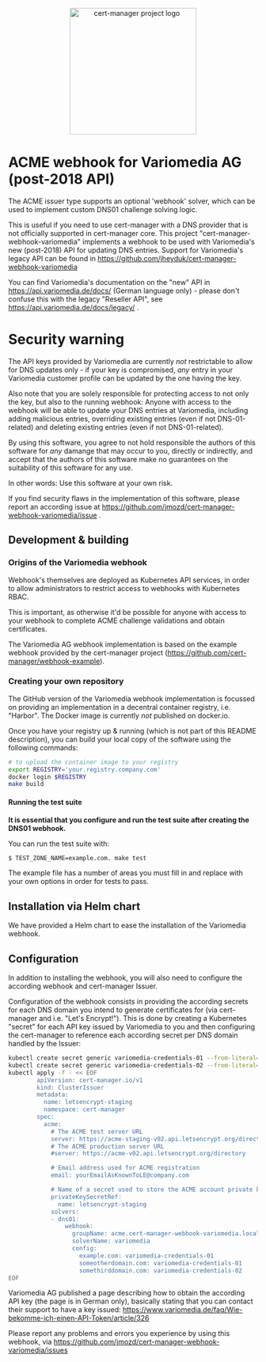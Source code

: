 <p align="center">
  <img src="https://raw.githubusercontent.com/cert-manager/cert-manager/d53c0b9270f8cd90d908460d69502694e1838f5f/logo/logo-small.png" height="256" width="256" alt="cert-manager project logo" />
</p>

# ACME webhook for Variomedia AG (post-2018 API)

The ACME issuer type supports an optional 'webhook' solver, which can be used
to implement custom DNS01 challenge solving logic.

This is useful if you need to use cert-manager with a DNS provider that is not
officially supported in cert-manager core. This project "cert-manager-webhook-variomedia"
implements a webhook to be used with Variomedia's new (post-2018) API for updating
DNS entries. Support for Variomedia's legacy API can be found in https://github.com/jheyduk/cert-manager-webhook-variomedia

You can find Variomedia's documentation on the "new" API in https://api.variomedia.de/docs/
(German language only) - please don't confuse this with the legacy "Reseller API", see 
https://api.variomedia.de/docs/legacy/ .

# Security warning

The API keys provided by Variomedia are currently *not* restrictable to allow for
DNS updates only - if your key is compromised, *any* entry in your Variomedia customer
profile can be updated by the one having the key.

Also note that you are solely responsible for protecting access to not only the key, but also
to the running webhook: Anyone with access to the webhook will be able to update your DNS entries
at Variomedia, including adding malicious entries, overriding existing entries (even if not DNS-01-related)
and deleting existing entries (even if not DNS-01-related).

By using this software, you agree to not hold responsible the authors of this software
for *any* damange that may occur to you, directly or indirectly, and accept that the
authors of this software make no guarantees on the suitability of this software for any use.

In other words: Use this software at your own risk.

If you find security flaws in the implementation of this software, please report an
according issue at https://github.com/jmozd/cert-manager-webhook-variomedia/issue .

## Development & building

### Origins of the Variomedia webhook

Webhook's themselves are deployed as Kubernetes API services, in order to allow
administrators to restrict access to webhooks with Kubernetes RBAC.

This is important, as otherwise it'd be possible for anyone with access to your
webhook to complete ACME challenge validations and obtain certificates.

The Variomedia AG webhook implementation is based on the example webhook provided
by the cert-manager project (https://github.com/cert-manager/webhook-example).

### Creating your own repository

The GitHub version of the Variomedia webhook implementation is focussed on providing
an implementation in a decentral container registry, i.e. "Harbor". The Docker image
is currently *not* published on docker.io.

Once you have your registry up & running (which is not part of this README description),
you can build your local copy of the software using the following commands:

```bash
# to upload the container image to your registry
export REGISTRY='your.registry.company.com'
docker login $REGISTRY
make build
```

#### Running the test suite

**It is essential that you configure and run the test suite after creating the
DNS01 webhook.**

You can run the test suite with:

```bash
$ TEST_ZONE_NAME=example.com. make test
```

The example file has a number of areas you must fill in and replace with your
own options in order for tests to pass.

## Installation via Helm chart

We have provided a Helm chart to ease the installation of the Variomedia webhook.

## Configuration

In addition to installing the webhook, you will also need to configure the according webhook and
cert-manager Issuer.

Configuration of the webhook consists in providing the according secrets for each DNS domain you
intend to generate certificates for (via cert-manager and i.e. "Let's Encrypt!"). This is done by creating
a Kubernetes "secret" for each API key issued by Variomedia to you and then configuring the cert-manager
to reference each according secret per DNS domain handled by the Issuer:

```bash
kubectl create secret generic variomedia-credentials-01 --from-literal=api-token='yourApiKeyGoesHere'
kubectl create secret generic variomedia-credentials-02 --from-literal=api-token='someOtherApiKeyGoesHere'
kubectl apply -f - << EOF
        apiVersion: cert-manager.io/v1
        kind: ClusterIssuer
        metadata:
          name: letsencrypt-staging
          namespace: cert-manager
        spec:
          acme:
            # The ACME test server URL
            server: https://acme-staging-v02.api.letsencrypt.org/directory
            # The ACME production server URL
            #server: https://acme-v02.api.letsencrypt.org/directory

            # Email address used for ACME registration
            email: yourEmailAsKnownToLE@company.com

            # Name of a secret used to store the ACME account private key
            privateKeySecretRef:
              name: letsencrypt-staging
            solvers:
            - dns01:
                webhook:
                  groupName: acme.cert-manager-webhook-variomedia.local
                  solverName: variomedia
                  config:
                    example.com: variomedia-credentials-01
                    someotherdomain.com: variomedia-credentials-01
                    somethirddomain.com: variomedia-credentials-02
EOF
```

Variomedia AG published a page describing how to obtain the according API key (the page is in German
only), basically stating that you can contact their support to have a key issued:
https://www.variomedia.de/faq/Wie-bekomme-ich-einen-API-Token/article/326

Please report any problems and errors you experience by using this webhook, via https://github.com/jmozd/cert-manager-webhook-variomedia/issues

